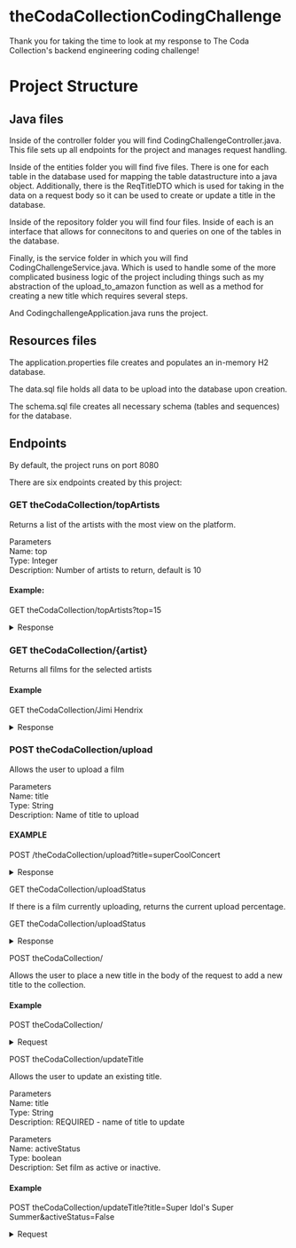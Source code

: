 # theCodaCollectionCodingChallenge

Thank you for taking the time to look at my response to The Coda Collection's backend engineering coding challenge!

# Project Structure

## Java files

Inside of the controller folder you will find CodingChallengeController.java. This file sets up all endpoints for the project and manages request handling. 

Inside of the entities folder you will find five files. There is one for each table in the database used for mapping the table datastructure into a java object. Additionally, there is the ReqTitleDTO which is used for taking in the data on a request body so it can be used to create or update a title in the database.

Inside of the repository folder you will find four files. Inside of each is an interface that allows for connecitons to and queries on one of the tables in the database. 

Finally, is the service folder in which you will find CodingChallengeService.java. Which is used to handle some of the more complicated business logic of the project including things such as my abstraction of the upload_to_amazon function as well as a method for creating a new title which requires several steps.

And CodingchallengeApplication.java runs the project. 

## Resources files

The application.properties file creates and populates an in-memory H2 database.

The data.sql file holds all data to be upload into the database upon creation.

The schema.sql file creates all necessary schema (tables and sequences) for the database.

## Endpoints

By default, the project runs on port 8080

There are six endpoints created by this project:

### GET theCodaCollection/topArtists

Returns a list of the artists with the most view on the platform.

Parameters <br />
Name: top <br />
Type: Integer <br />
Description: Number of artists to return, default is 10

#### Example:
GET theCodaCollection/topArtists?top=15

<details>
<summary>Response</summary>
    
```yaml
[
    "Jimi Hendrix",
    "The Rolling Stones",
    "Stiff Little Fingers",
    "Arc Angels",
    "Jesus Jones",
    "The Wonder Stuff",
    "Paul Simon",
    "Hawkwind",
    "Marvin Gaye",
    "Stevie Ray Vaughan",
    "Human League",
    "Pearl Jam",
    "Noel Gallagher",
    "Desmond Dekker",
    "Jane's Addiction"
]
```
    
</details>

### GET theCodaCollection/{artist}

Returns all films for the selected artists

#### Example
GET theCodaCollection/Jimi Hendrix

<details>
<summary>Response</summary>
    
```yaml
[
    {
        "id": 16,
        "title": "Live at Woodstock",
        "genre": "Classic Rock",
        "artist": "Jimi Hendrix",
        "venue": "Woodstock Music and Art Fair",
        "active": true
    },
    {
        "id": 17,
        "title": "Electric Church",
        "genre": "Classic Rock",
        "artist": "Jimi Hendrix",
        "venue": null,
        "active": true
    },
    {
        "id": 18,
        "title": "Blue Wild Angel: Live at the Isle of Wight",
        "genre": "Classic Rock",
        "artist": "Jimi Hendrix",
        "venue": "Isle of Wight Festival",
        "active": true
    },
    {
        "id": 19,
        "title": "Music, Money, Madness...Jimi Hendrix in Maui",
        "genre": "Classic Rock",
        "artist": "Jimi Hendrix",
        "venue": null,
        "active": true
    },
    {
        "id": 56,
        "title": "BBC Sessions",
        "genre": "Classic Rock",
        "artist": "Jimi Hendrix",
        "venue": null,
        "active": true
    },
    {
        "id": 57,
        "title": "At Last...The Beginning: The Making of Electric Ladyland",
        "genre": "Classic Rock",
        "artist": "Jimi Hendrix",
        "venue": null,
        "active": true
    },
    {
        "id": 58,
        "title": "The Dick Cavett Show Documentary",
        "genre": "Classic Rock",
        "artist": "Jimi Hendrix",
        "venue": null,
        "active": true
    },
    {
        "id": 59,
        "title": "American Landing : Jimi Hendrix Live at Monterey",
        "genre": "Classic Rock",
        "artist": "Jimi Hendrix",
        "venue": "Monterey County Fairgrounds",
        "active": true
    },
    {
        "id": 60,
        "title": "Jimi Plays Berkeley",
        "genre": "Classic Rock",
        "artist": "Jimi Hendrix",
        "venue": "Berkeley Community Theatre",
        "active": true
    },
    {
        "id": 61,
        "title": "Band of Gypsys Documentary",
        "genre": "Classic Rock",
        "artist": "Jimi Hendrix",
        "venue": null,
        "active": true
    },
    {
        "id": 62,
        "title": "Hear My Train A Cominü",
        "genre": "Classic Rock",
        "artist": "Jimi Hendrix",
        "venue": null,
        "active": true
    }
]
```

</details>

### POST theCodaCollection/upload

Allows the user to upload a film

Parameters <br />
Name: title <br />
Type: String <br />
Description: Name of title to upload

#### EXAMPLE
POST /theCodaCollection/upload?title=superCoolConcert

<details>
<summary>Response</summary>

```yaml
Upload of superCoolConcert10 in progress!
```
    
</details>

GET theCodaCollection/uploadStatus

If there is a film currently uploading, returns the current upload percentage.

GET theCodaCollection/uploadStatus

<details>
<summary>Response</summary>
    
```yaml   
current upload status: 80%
```
    
</details>

POST theCodaCollection/

Allows the user to place a new title in the body of the request to add a new title to the collection.

#### Example

POST theCodaCollection/

<details>
<summary>Request</summary>
    
```yaml
{
    "artist" : {
        "name" : "Super Idol",
        "genre" : "Pop"
    }, 
    "venue" : {
        "city" : "Dallas",
        "country" : "United States",
        "name" : "The Hit Pavillion"
    }, 
    "title" : {
        "title" : "Super Idol's Super Summer",
        "genre" : "Pop",
        "artist" : "Super Idol",
        "venue" : "The Hit Pavillion",
        "active" : true
    }
}
```
    
</details>

POST theCodaCollection/updateTitle


Allows the user to update an existing title.

Parameters <br />
Name: title <br />
Type: String <br />
Description: REQUIRED - name of title to update

Parameters <br />
Name: activeStatus <br />
Type: boolean <br />
Description: Set film as active or inactive.

#### Example
POST theCodaCollection/updateTitle?title=Super Idol's Super Summer&activeStatus=False

<details>
<summary>Request</summary>
    
```yaml
{
    "venue" : {
        "city" : "Dallas",
        "country" : "United States",
        "name" : "My Mom's Backyard"
    }
}
```
    
</details>   
